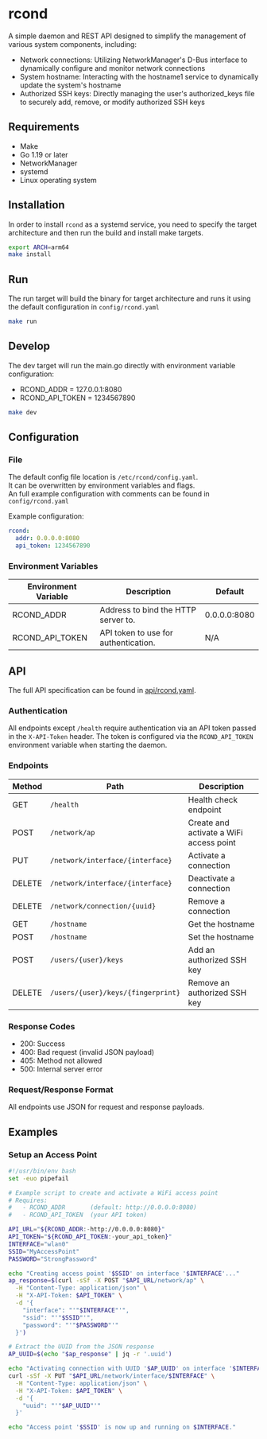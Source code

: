 # rcond

A simple daemon and REST API designed to simplify the management of various system components, including:
- Network connections: Utilizing NetworkManager's D-Bus interface to dynamically configure and monitor network connections
- System hostname: Interacting with the hostname1 service to dynamically update the system's hostname
- Authorized SSH keys: Directly managing the user's authorized_keys file to securely add, remove, or modify authorized SSH keys

## Requirements

- Make
- Go 1.19 or later
- NetworkManager
- systemd
- Linux operating system

## Installation

In order to install `rcond` as a systemd service, you need to specify the target architecture and then run the build and install make targets.

```sh
export ARCH=arm64
make install
```

## Run

The run target will build the binary for target architecture and runs it using the default configuration in `config/rcond.yaml`

```sh
make run
```

## Develop

The dev target will run the main.go directly with environment variable configuration:
- RCOND_ADDR = 127.0.0.1:8080
- RCOND_API_TOKEN = 1234567890

```sh
make dev
```

## Configuration

### File

The default config file location is `/etc/rcond/config.yaml`.  
It can be overwritten by environment variables and flags.  
An full example configuration with comments can be found in `config/rcond.yaml`

Example configuration:
```yaml
rcond:
  addr: 0.0.0.0:8080
  api_token: 1234567890
```

### Environment Variables

| Environment Variable | Description                             | Default       |
|----------------------|-----------------------------------------|---------------|
| RCOND_ADDR           | Address to bind the HTTP server to.     | 0.0.0.0:8080  |
| RCOND_API_TOKEN      | API token to use for authentication.    | N/A           |

## API

The full API specification can be found in [api/rcond.yaml](api/rcond.yaml).

### Authentication

All endpoints except `/health` require authentication via an API token passed in the `X-API-Token` header. The token is configured via the `RCOND_API_TOKEN` environment variable when starting the daemon.

### Endpoints
| Method  | Path                                | Description                             |
|---------|-------------------------------------|-----------------------------------------|
| GET     | `/health`                           | Health check endpoint                   |
| POST    | `/network/ap`                       | Create and activate a WiFi access point |
| PUT     | `/network/interface/{interface}`    | Activate a connection                   |
| DELETE  | `/network/interface/{interface}`    | Deactivate a connection                 |
| DELETE  | `/network/connection/{uuid}`        | Remove a connection                     |
| GET     | `/hostname`                         | Get the hostname                        |
| POST    | `/hostname`                         | Set the hostname                        |
| POST    | `/users/{user}/keys`                | Add an authorized SSH key               |
| DELETE  | `/users/{user}/keys/{fingerprint}`  | Remove an authorized SSH key            |

### Response Codes

- 200: Success
- 400: Bad request (invalid JSON payload)
- 405: Method not allowed
- 500: Internal server error

### Request/Response Format
All endpoints use JSON for request and response payloads.

## Examples

### Setup an Access Point

```bash
#!/usr/bin/env bash
set -euo pipefail

# Example script to create and activate a WiFi access point
# Requires:
#   - RCOND_ADDR       (default: http://0.0.0.0:8080)
#   - RCOND_API_TOKEN  (your API token)

API_URL="${RCOND_ADDR:-http://0.0.0.0:8080}"
API_TOKEN="${RCOND_API_TOKEN:-your_api_token}"
INTERFACE="wlan0"
SSID="MyAccessPoint"
PASSWORD="StrongPassword"

echo "Creating access point '$SSID' on interface '$INTERFACE'..."
ap_response=$(curl -sSf -X POST "$API_URL/network/ap" \
  -H "Content-Type: application/json" \
  -H "X-API-Token: $API_TOKEN" \
  -d '{
    "interface": "'"$INTERFACE"'",
    "ssid": "'"$SSID"'",
    "password": "'"$PASSWORD"'"
  }')

# Extract the UUID from the JSON response
AP_UUID=$(echo "$ap_response" | jq -r '.uuid')

echo "Activating connection with UUID '$AP_UUID' on interface '$INTERFACE'..."
curl -sSf -X PUT "$API_URL/network/interface/$INTERFACE" \
  -H "Content-Type: application/json" \
  -H "X-API-Token: $API_TOKEN" \
  -d '{
    "uuid": "'"$AP_UUID"'"
  }'

echo "Access point '$SSID' is now up and running on $INTERFACE."
```
